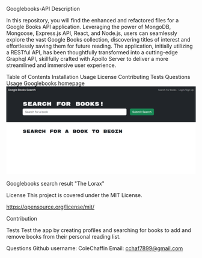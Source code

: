 Googlebooks-API
Description

In this repository, you will find the enhanced and refactored files for a Google Books API application. Leveraging the power of MongoDB, Mongoose, Express.js API, React, and Node.js, users can seamlessly explore the vast Google Books collection, discovering titles of interest and effortlessly saving them for future reading. The application, initially utilizing a RESTful API, has been thoughtfully transformed into a cutting-edge Graphql API, skillfully crafted with Apollo Server to deliver a more streamlined and immersive user experience.

Table of Contents
Installation
Usage
License
Contributing
Tests
Questions
Usage
Googlebooks homepage
![Alt text](image.png)

Googlebooks search result "The Lorax"

License
This project is covered under the MIT License.

https://opensource.org/license/mit/

Contribution

Tests
Test the app by creating profiles and searching for books to add and remove books from their personal reading list.

Questions
Github username: ColeChaffin
Email: cchaf7899@gmail.com